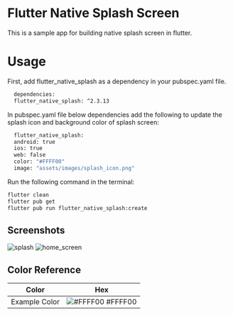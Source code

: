 # Flutter Native Splash Screen

This is a sample app for building native splash screen in flutter.

# Usage

First, add flutter_native_splash as a dependency in your pubspec.yaml file.

```bash
  dependencies:
  flutter_native_splash: ^2.3.13
```

In pubspec.yaml file below dependencies add the following to update the splash icon and background color of splash screen: 
```bash
  flutter_native_splash:
  android: true
  ios: true
  web: false
  color: "#FFFF00"
  image: "assets/images/splash_icon.png"
```
Run the following command in the terminal: 
```bash
flutter clean
flutter pub get
flutter pub run flutter_native_splash:create
```
## Screenshots
![splash](https://github.com/Neelambansal/splash_screen_flutter/assets/20795058/8e909730-95ed-443b-a81a-1ea9f0acf127)
![home_screen](https://github.com/Neelambansal/splash_screen_flutter/assets/20795058/f447174a-bfab-4365-8ac5-edc1534da96f)



## Color Reference

| Color             | Hex                                                                |
| ----------------- | ------------------------------------------------------------------ |
| Example Color | ![#FFFF00](https://via.placeholder.com/10/0a192f?text=+) #FFFF00|

